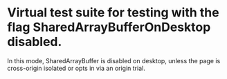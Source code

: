 # Virtual test suite for testing with the flag SharedArrayBufferOnDesktop disabled.

In this mode, SharedArrayBuffer is disabled on desktop, unless the page is
cross-origin isolated or opts in via an origin trial.
